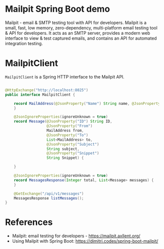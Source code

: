 Mailpit Spring Boot demo
===========================

Mailpit - email & SMTP testing tool with API for developers.
Mailpit is a small, fast, low memory, zero-dependency, multi-platform email testing tool & API for developers.
It acts as an SMTP server, provides a modern web interface to view & test captured emails, and contains an API for
automated integration testing.

# MailpitClient

`MailpitClient` is a Spring HTTP interface to the Mailpit API.

```java

@HttpExchange("http://localhost:8025")
public interface MailpitClient {

    record MailAddress(@JsonProperty("Name") String name, @JsonProperty("Address") String address) {
    }

    @JsonIgnoreProperties(ignoreUnknown = true)
    record Message(@JsonProperty("ID") String ID,
                   @JsonProperty("From")
                   MailAddress from,
                   @JsonProperty("To")
                   List<MailAddress> to,
                   @JsonProperty("Subject")
                   String subject,
                   @JsonProperty("Snippet")
                   String Snippet) {

    }

    @JsonIgnoreProperties(ignoreUnknown = true)
    record MessagesResponse(Integer total, List<Message> messages) {
    }

    @GetExchange("/api/v1/messages")
    MessagesResponse listMessages();
}
```

# References

* Mailpit: email testing for developers - https://mailpit.axllent.org/
* Using Mailpit with Spring Boot: https://dimitri.codes/spring-boot-mailpit/

